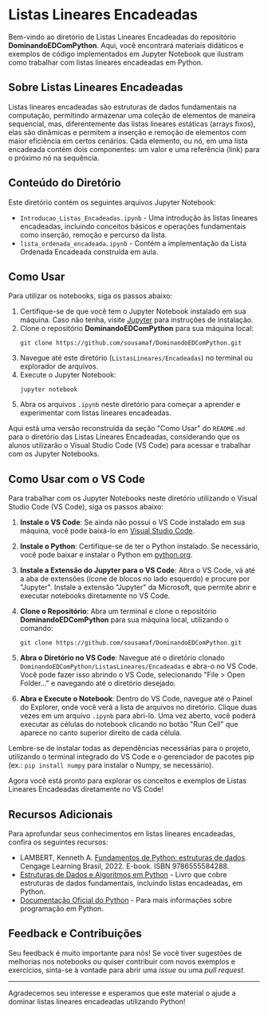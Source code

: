 
# Listas Lineares Encadeadas

Bem-vindo ao diretório de Listas Lineares Encadeadas do repositório **DominandoEDComPython**. Aqui, você encontrará materiais didáticos e exemplos de código implementados em Jupyter Notebook que ilustram como trabalhar com listas lineares encadeadas em Python.

## Sobre Listas Lineares Encadeadas

Listas lineares encadeadas são estruturas de dados fundamentais na computação, permitindo armazenar uma coleção de elementos de maneira sequencial, mas, diferentemente das listas lineares estáticas (arrays fixos), elas são dinâmicas e permitem a inserção e remoção de elementos com maior eficiência em certos cenários. Cada elemento, ou nó, em uma lista encadeada contém dois componentes: um valor e uma referência (link) para o próximo nó na sequência.

## Conteúdo do Diretório

Este diretório contém os seguintes arquivos Jupyter Notebook:

- `Introducao_Listas_Encadeadas.ipynb` - Uma introdução às listas lineares encadeadas, incluindo conceitos básicos e operações fundamentais como inserção, remoção e percurso da lista.
- `lista_ordenada_encadeada.ipynb` - Contém a implementação da Lista Ordenada Encadeada construída em aula.

## Como Usar

Para utilizar os notebooks, siga os passos abaixo:

1. Certifique-se de que você tem o Jupyter Notebook instalado em sua máquina. Caso não tenha, visite [Jupyter](https://jupyter.org/install) para instruções de instalação.
2. Clone o repositório **DominandoEDComPython** para sua máquina local:
   ```
   git clone https://github.com/sousamaf/DominandoEDComPython.git
   ```
3. Navegue até este diretório (`ListasLineares/Encadeadas`) no terminal ou explorador de arquivos.
4. Execute o Jupyter Notebook:
   ```
   jupyter notebook
   ```
5. Abra os arquivos `.ipynb` neste diretório para começar a aprender e experimentar com listas lineares encadeadas.

Aqui está uma versão reconstruída da seção "Como Usar" do `README.md` para o diretório das Listas Lineares Encadeadas, considerando que os alunos utilizarão o Visual Studio Code (VS Code) para acessar e trabalhar com os Jupyter Notebooks.

## Como Usar com o VS Code

Para trabalhar com os Jupyter Notebooks neste diretório utilizando o Visual Studio Code (VS Code), siga os passos abaixo:

1. **Instale o VS Code**: Se ainda não possui o VS Code instalado em sua máquina, você pode baixá-lo em [Visual Studio Code](https://code.visualstudio.com/).

2. **Instale o Python**: Certifique-se de ter o Python instalado. Se necessário, você pode baixar e instalar o Python em [python.org](https://www.python.org/downloads/).

3. **Instale a Extensão do Jupyter para o VS Code**: Abra o VS Code, vá até a aba de extensões (ícone de blocos no lado esquerdo) e procure por "Jupyter". Instale a extensão "Jupyter" da Microsoft, que permite abrir e executar notebooks diretamente no VS Code.

4. **Clone o Repositório**: Abra um terminal e clone o repositório **DominandoEDComPython** para sua máquina local, utilizando o comando:
   ```
   git clone https://github.com/sousamaf/DominandoEDComPython.git
   ```

5. **Abra o Diretório no VS Code**: Navegue até o diretório clonado `DominandoEDComPython/ListasLineares/Encadeadas` e abra-o no VS Code. Você pode fazer isso abrindo o VS Code, selecionando "File > Open Folder..." e navegando até o diretório desejado.

6. **Abra e Execute o Notebook**: Dentro do VS Code, navegue até o Painel do Explorer, onde você verá a lista de arquivos no diretório. Clique duas vezes em um arquivo `.ipynb` para abri-lo. Uma vez aberto, você poderá executar as células do notebook clicando no botão "Run Cell" que aparece no canto superior direito de cada célula.

Lembre-se de instalar todas as dependências necessárias para o projeto, utilizando o terminal integrado do VS Code e o gerenciador de pacotes pip (ex.: `pip install numpy` para instalar o Numpy, se necessário).

Agora você está pronto para explorar os conceitos e exemplos de Listas Lineares Encadeadas diretamente no VS Code!

## Recursos Adicionais

Para aprofundar seus conhecimentos em listas lineares encadeadas, confira os seguintes recursos:

- LAMBERT, Kenneth A. [Fundamentos de Python: estruturas de dados](https://integrada.minhabiblioteca.com.br/#/books/9786555584288/). Cengage Learning Brasil, 2022. E-book. ISBN 9786555584288.
- [Estruturas de Dados e Algoritmos em Python](https://www.amazon.com.br/Estruturas-Dados-Algoritmos-com-Python/dp/8575228501) - Livro que cobre estruturas de dados fundamentais, incluindo listas encadeadas, em Python.
- [Documentação Oficial do Python](https://docs.python.org/3/tutorial/index.html) - Para mais informações sobre programação em Python.

## Feedback e Contribuições

Seu feedback é muito importante para nós! Se você tiver sugestões de melhorias nos notebooks ou quiser contribuir com novos exemplos e exercícios, sinta-se à vontade para abrir uma *issue* ou uma *pull request*.

---

Agradecemos seu interesse e esperamos que este material o ajude a dominar listas lineares encadeadas utilizando Python!

